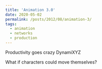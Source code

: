 ```yaml
---
title: 'Animation 3.0'
date: 2020-05-02
permalink: /posts/2012/08/animation-3/
tags:
  - animation
  - networks
  - production
---
```

Productivity goes crazy
DynamiXYZ

What if characters could move themselves?

